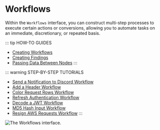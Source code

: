 # Workflows

Within the `Workflows` interface, you can construct multi-step processes to execute certain actions or conversions, allowing you to automate tasks on an immediate, discretionary, or repeated basis.

::: tip HOW-TO GUIDES

- [Creating Workflows](/guides/workflows_creating.md)
- [Creating Findings](/guides/workflows_findings.md)
- [Passing Data Between Nodes](/guides/workflows_references.md)
:::

::: warning STEP-BY-STEP TUTORIALS

- [Send a Notification to Discord Workflow](/tutorials/discord_notification.md)
- [Add a Header Workflow](/tutorials/add_header.md)
- [Color Request Rows Workflow](/tutorials/color_requests.md)
- [Refresh Authentication Workflow](/tutorials/refresh_authentication.md)
- [Decode a JWT Workflow](/tutorials/decode_jwt.md)
- [MD5 Hash Input Workflow](/tutorials/md5_hash.md)
- [Resign AWS Requests Workflow](/tutorials/aws_signature.md)
:::

<img alt="The Workflows interface." src="/_images/workflows_interface.png" center>
